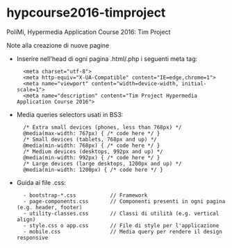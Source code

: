 # hypcourse2016-timproject
PoliMi, Hypermedia Application Course 2016: Tim Project

Note alla creazione di nuove pagine

- Inserire nell'head di ogni pagina .html/.php i seguenti meta tag:
    
        <meta charset="utf-8">
        <meta http-equiv="X-UA-Compatible" content="IE=edge,chrome=1">
        <meta name="viewport" content="width=device-width, initial-scale=1">
        <meta name="description" content="Tim Project Hypermedia Application Course 2016">
        
- Media queries selectors usati in BS3:
        
        /* Extra small devices (phones, less than 768px) */
        @media(max-width: 767px) { /* code here */ }
        /* Small devices (tablets, 768px and up) */
        @media(min-width: 768px) { /* code here */ }
        /* Medium devices (desktops, 992px and up) */
        @media(min-width: 992px) { /* code here */ }
        /* Large devices (large desktops, 1200px and up) */
        @media(min-width: 1200px) { /* code here */ }

- Guida ai file .css:

        - bootstrap-*.css           // Framework
        - page-components.css       // Componenti presenti in ogni pagina (e.g. header, footer)
        - utility-classes.css       // Classi di utilità (e.g. vertical align)
        - style.css o app.css       // File di style per l'applicazione
        - mobile.css                // Media query per rendere il design responsive
